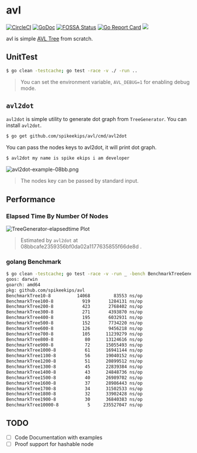 # avl

[![CircleCI](https://circleci.com/gh/spikeekips/avl/tree/master.svg?style=svg)](https://circleci.com/gh/spikeekips/avl/tree/master)
[![GoDoc](https://godoc.org/github.com/golang/gddo?status.svg)](https://godoc.org/github.com/spikeekips/avl)
[![FOSSA Status](https://app.fossa.com/api/projects/git%2Bgithub.com%2Fspikeekips%2Favl.svg?type=shield)](https://app.fossa.com/projects/git%2Bgithub.com%2Fspikeekips%2Favl?ref=badge_shield)
[![Go Report Card](https://goreportcard.com/badge/github.com/spikeekips/avl)](https://goreportcard.com/report/github.com/spikeekips/avl)
[![](https://tokei.rs/b1/github/spikeekips/avl?category=lines)](https://github.com/spikeekips/avl)

avl is simple [AVL Tree](https://en.wikipedia.org/wiki/AVL_tree) from scratch.

## UnitTest

```sh
$ go clean -testcache; go test -race -v ./ -run ..
```

> You can set the environment variable, `AVL_DEBUG=1` for enabling debug mode.

## `avl2dot`

`avl2dot` is simple utility to generate dot graph from `TreeGenerator`. You can install `avl2dot`.

```sh
$ go get github.com/spikeekips/avl/cmd/avl2dot
```

You can pass the nodes keys to avl2dot, it will print dot graph.
```sh
$ avl2dot my name is spike ekips i am developer
```

![avl2dot-example-08bb.png](https://user-images.githubusercontent.com/174565/70696864-6e689b00-1cbc-11ea-90da-4d030a8ba2ad.png)

> The nodes key can be passed by standard input.

## Performance

### Elapsed Time By Number Of Nodes

![TreeGenerator-elapsedtime Plot](https://user-images.githubusercontent.com/174565/70695519-cfdb3a80-1cb9-11ea-9885-59f2b3012a72.png)

> Estimated by `avl2dot` at 08bbcafe2359356bf0da02a1177635855f66de8d .

### golang Benchmark

```sh
$ go clean -testcache; go test -race -v -run _ -bench BenchmarkTreeGenerator ./
goos: darwin
goarch: amd64
pkg: github.com/spikeekips/avl
BenchmarkTree10-8      	   14068	     83553 ns/op
BenchmarkTree100-8     	     919	   1284131 ns/op
BenchmarkTree200-8     	     423	   2768402 ns/op
BenchmarkTree300-8     	     271	   4393870 ns/op
BenchmarkTree400-8     	     195	   6032931 ns/op
BenchmarkTree500-8     	     152	   7734220 ns/op
BenchmarkTree600-8     	     126	   9456218 ns/op
BenchmarkTree700-8     	     105	  11239279 ns/op
BenchmarkTree800-8     	      80	  13124616 ns/op
BenchmarkTree900-8     	      72	  15055493 ns/op
BenchmarkTree1000-8    	      61	  16941144 ns/op
BenchmarkTree1100-8    	      56	  19040152 ns/op
BenchmarkTree1200-8    	      51	  20899512 ns/op
BenchmarkTree1300-8    	      45	  22839384 ns/op
BenchmarkTree1400-8    	      43	  24848736 ns/op
BenchmarkTree1500-8    	      40	  26989702 ns/op
BenchmarkTree1600-8    	      37	  28986443 ns/op
BenchmarkTree1700-8    	      34	  31502533 ns/op
BenchmarkTree1800-8    	      32	  33902428 ns/op
BenchmarkTree1900-8    	      30	  36840383 ns/op
BenchmarkTree10000-8   	       5	 235527047 ns/op
```

## TODO

* [ ] Code Documentation with examples
* [ ] Proof support for hashable node

